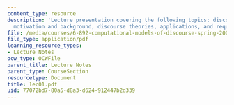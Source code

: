 ```yaml
---
content_type: resource
description: 'Lecture presentation covering the following topics: discourse processing:
  motivation and background, discourse theories, applications, and requirements.'
file: /media/courses/6-892-computational-models-of-discourse-spring-2004/77072bd780a5d8a3d624912447b2d339_lec01.pdf
file_type: application/pdf
learning_resource_types:
- Lecture Notes
ocw_type: OCWFile
parent_title: Lecture Notes
parent_type: CourseSection
resourcetype: Document
title: lec01.pdf
uid: 77072bd7-80a5-d8a3-d624-912447b2d339
---
```

